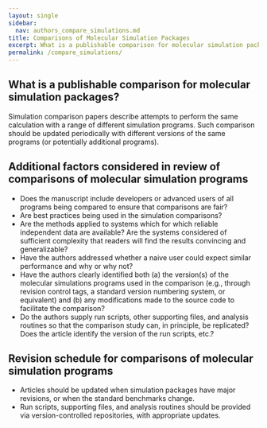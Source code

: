 ```yaml
---
layout: single
sidebar:
  nav: authors_compare_simulations.md
title: Comparisons of Molecular Simulation Packages
excerpt: What is a publishable comparison for molecular simulation packages?
permalink: /compare_simulations/
---
```


## What is a publishable comparison for molecular simulation packages?

Simulation comparison papers describe attempts to perform the same
calculation with a range of different simulation programs. 
Such comparison should be updated periodically with different versions of
the same programs (or potentially additional programs).


## Additional factors considered in review of comparisons of molecular simulation programs
* Does the manuscript include developers or advanced users of all programs being compared to ensure that comparisons are fair?
* Are best practices being used in the simulation comparisons?
* Are the methods applied to systems which for which reliable independent data are available?  Are the systems considered of sufficient complexity that readers will find the results convincing and generalizable?
* Have the authors addressed whether a naive user could expect similar performance and why or why not?
* Have the authors clearly identified both (a) the version(s) of the molecular simulations programs used in the comparison (e.g., through revision control tags, a standard version numbering system, or equivalent) and (b) any modifications made to the source code to facilitate the comparison?
* Do the authors supply run scripts, other supporting files, and analysis routines so that the comparison study can, in principle, be replicated? Does the article identify the version of the run scripts, etc.?

## Revision schedule for comparisons of molecular simulation programs
* Articles should be updated when simulation packages have major revisions, or when the standard benchmarks change.
* Run scripts, supporting files, and analysis routines should be provided via version-controlled repositories, with appropriate updates.
